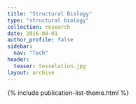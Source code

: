 ```yaml
---
title: "Structural Biology"
type: "structural biology"
collection: research
date: 2016-08-01
author_profile: false
sidebar:
  nav: "Tech"
header:
  teaser: tesselation.jpg
layout: archive
---
```


{% include publication-list-theme.html %}
